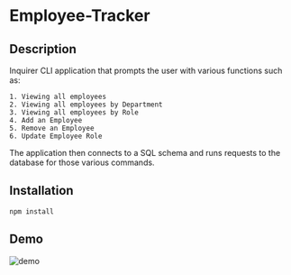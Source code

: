 # Employee-Tracker

## Description
Inquirer CLI application that prompts the user with various functions such as:
```
1. Viewing all employees
2. Viewing all employees by Department
3. Viewing all employees by Role
4. Add an Employee
5. Remove an Employee
6. Update Employee Role
```
The application then connects to a SQL schema and runs requests to the database for those various commands.

## Installation

```
npm install
```

## Demo

![demo](/demo/demo.gif)